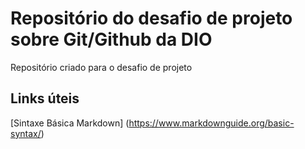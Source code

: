 # Repositório do desafio de projeto sobre Git/Github da DIO 
Repositório criado para o desafio de projeto

## Links úteis
[Sintaxe Básica Markdown] (https://www.markdownguide.org/basic-syntax/)

